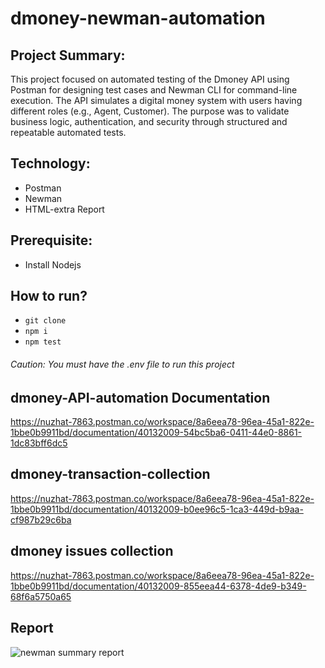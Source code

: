# dmoney-newman-automation

## Project Summary:
This project focused on automated testing of the Dmoney API using Postman for designing test cases and Newman CLI for command-line execution. The API simulates a digital money system with users having different roles (e.g., Agent, Customer). The purpose was to validate business logic, authentication, and security through structured and repeatable automated tests.

## Technology:
- Postman
- Newman
- HTML-extra Report

## Prerequisite:
- Install Nodejs

## How to run?
- ``` git clone ```
- ``` npm i ```
- ``` npm test ```

###### Caution: You must have the .env file to run this project

## dmoney-API-automation Documentation
https://nuzhat-7863.postman.co/workspace/8a6eea78-96ea-45a1-822e-1bbe0b9911bd/documentation/40132009-54bc5ba6-0411-44e0-8861-1dc83bff6dc5

## dmoney-transaction-collection
https://nuzhat-7863.postman.co/workspace/8a6eea78-96ea-45a1-822e-1bbe0b9911bd/documentation/40132009-b0ee96c5-1ca3-449d-b9aa-cf987b29c6ba

## dmoney issues collection
https://nuzhat-7863.postman.co/workspace/8a6eea78-96ea-45a1-822e-1bbe0b9911bd/documentation/40132009-855eea44-6378-4de9-b349-68f6a5750a65

## Report
![newman summary report](https://github.com/user-attachments/assets/2d838236-2156-424d-9337-10a22cb6379f)


